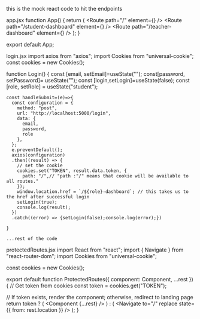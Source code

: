 this is the mock react code to hit the endpoints

app.jsx
function App() {
  return (
    <Routes>
      <Route path="/" element={<LandingPage />} />
      <Route
        path="/student-dashboard"
        element={<ProtectedRoutes component={SD} />}
      />
      <Route
        path="/teacher-dashboard"
        element={<ProtectedRoutes component={TD} />}
      />
    </Routes>
  );
}

export default App;




login.jsx
import axios from "axios";
import Cookies from "universal-cookie";
const cookies = new Cookies();





 function Login() {
    const [email, setEmail]=useState("");
    const[password, setPassword]= useState("");
    const [login,setLogin]=useState(false);
    const [role, setRole] = useState("student"); 


    const handleSubmit=(e)=>{
      const configuration = {
        method: "post",
        url: "http://localhost:5000/login",
        data: {
          email,
          password,
          role
        },
      };
      e.preventDefault();
      axios(configuration)
      .then((result) => {
        // set the cookie
        cookies.set("TOKEN", result.data.token, {
          path: "/",// "path :"/" means that cookie will be available to all routes."
        });
        window.location.href = `/${role}-dashboard`; // this takes us to the href after successful login
        setLogin(true);
        console.log(result);
      })
      .catch((error) => {setLogin(false);console.log(error);})

    }

    ...rest of the code








protectedRoutes.jsx
import React from "react";
import { Navigate } from "react-router-dom";
import Cookies from "universal-cookie";

const cookies = new Cookies();

export default function ProtectedRoutes({ component: Component, ...rest }) {
  // Get token from cookies
  const token = cookies.get("TOKEN");

  // If token exists, render the component; otherwise, redirect to landing page
  return token ? (
    <Component {...rest} />
  ) : (
    <Navigate to="/" replace state={{ from: rest.location }} />
  );
}



